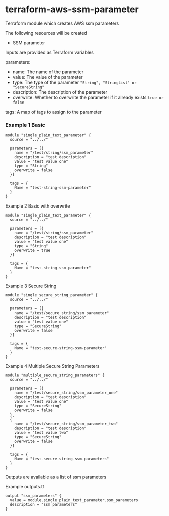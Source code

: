 # terraform-aws-ssm-parameter
Terraform module which creates AWS ssm parameters

The following resources will be created

- SSM parameter

Inputs are provided as Terraform variables

parameters:
 - name: The name of the parameter
 - value: The value of the parameter
 - type: The type of the parameter `"String", "StringList" or "SecureString"`
 - description: The description of the parameter
 - overwrite: Whether to overwrite the parameter if it already exists `true or false`
 
tags: A map of tags to assign to the parameter

### Example 1 Basic 
```hcl
module "single_plain_text_parameter" {
  source = "../../"

  parameters = [{
    name = "/test/string/ssm_parameter"
    description = "test description"
    value = "test value one"
    type = "String"
    overwrite = false
  }]

  tags = {
    Name = "test-string-ssm-parameter"
  }
}
```

Example 2 Basic with overwrite

```hcl
module "single_plain_text_parameter" {
  source = "../../"

  parameters = [{
    name = "/test/string/ssm_parameter"
    description = "test description"
    value = "test value one"
    type = "String"
    overwrite = true
  }]

  tags = {
    Name = "test-string-ssm-parameter"
  }
}
```

Example 3 Secure String

```hcl
module "single_secure_string_parameter" {
  source = "../../"

  parameters = [{
    name = "/test/secure_string/ssm_parameter"
    description = "test description"
    value = "test value one"
    type = "SecureString"
    overwrite = false
  }]

  tags = {
    Name = "test-secure-string-ssm-parameter"
  }
}
```

Example 4 Multiple Secure String Parameters

```hcl
module "multiple_secure_string_parameters" {
  source = "../../"

  parameters = [{
    name = "/test/secure_string/ssm_parameter_one"
    description = "test description"
    value = "test value one"
    type = "SecureString"
    overwrite = false
  },
  {
    name = "/test/secure_string/ssm_parameter_two"
    description = "test description"
    value = "test value two"
    type = "SecureString"
    overwrite = false
  }]

  tags = {
    Name = "test-secure-string-ssm-parameters"
  }
}
```

Outputs are available as a list of ssm parameters

Example outputs.tf
```hcl
output "ssm_parameters" {
  value = module.single_plain_text_parameter.ssm_parameters
  description = "ssm parameters"
}
```


